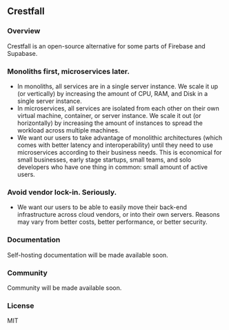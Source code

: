 ## Crestfall

### Overview

Crestfall is an open-source alternative for some parts of Firebase and Supabase.

### Monoliths first, microservices later.

- In monoliths, all services are in a single server instance. We scale it up (or vertically) by increasing the amount of CPU, RAM, and Disk in a single server instance.
- In microservices, all services are isolated from each other on their own virtual machine, container, or server instance. We scale it out (or horizontally) by increasing the amount of instances to spread the workload across multiple machines.
- We want our users to take advantage of monolithic architectures (which comes with better latency and interoperability) until they need to use microservices according to their business needs. This is economical for small businesses, early stage startups, small teams, and solo developers who have one thing in common: small amount of active users.

### Avoid vendor lock-in. Seriously.

- We want our users to be able to easily move their back-end infrastructure across cloud vendors, or into their own servers. Reasons may vary from better costs, better performance, or better security.

### Documentation

Self-hosting documentation will be made available soon.

### Community

Community will be made available soon.

### License

MIT